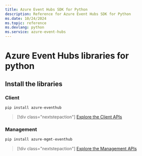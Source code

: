 ```yaml
---
title: Azure Event Hubs SDK for Python
description: Reference for Azure Event Hubs SDK for Python
ms.date: 10/24/2024
ms.topic: reference
ms.devlang: python
ms.service: azure-event-hubs
---
```

# Azure Event Hubs libraries for python

## Install the libraries


### Client

```bash
pip install azure-eventhub
```
> [!div class="nextstepaction"]
> [Explore the Client APIs](/python/api/overview/azure/eventhub-readme)


### Management

```bash
pip install azure-mgmt-eventhub
```
> [!div class="nextstepaction"]
> [Explore the Management APIs](/python/api/azure-mgmt-eventhub)